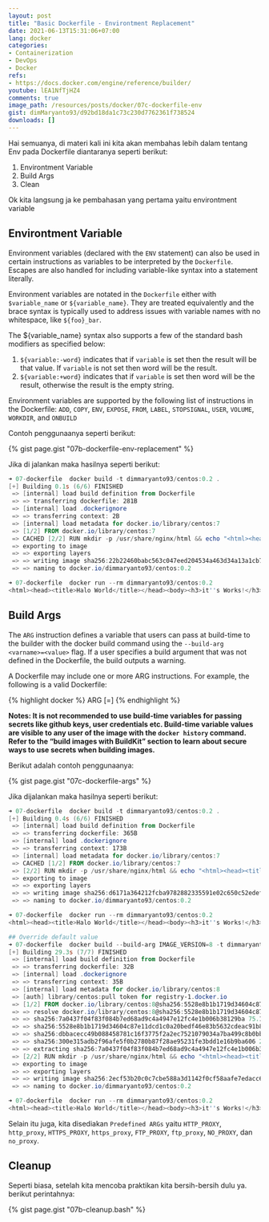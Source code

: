 ```yaml
---
layout: post
title: "Basic Dockerfile - Environtment Replacement"
date: 2021-06-13T15:31:06+07:00
lang: docker
categories:
- Containerization
- DevOps
- Docker
refs: 
- https://docs.docker.com/engine/reference/builder/
youtube: lEA1NfTjHZ4
comments: true
image_path: /resources/posts/docker/07c-dockerfile-env
gist: dimMaryanto93/d92bd18da1c73c230d7762361f738524
downloads: []
---
```


Hai semuanya, di materi kali ini kita akan membahas lebih dalam tentang Env pada Dockerfile diantaranya seperti berikut:

1. Environtment Variable
2. Build Args
3. Clean

Ok kita langsung ja ke pembahasan yang pertama yaitu environtment variable

## Environtment Variable

Environment variables (declared with the `ENV` statement) can also be used in certain instructions as variables to be interpreted by the `Dockerfile`. Escapes are also handled for including variable-like syntax into a statement literally.

Environment variables are notated in the `Dockerfile` either with `$variable_name` or `${variable_name}`. They are treated equivalently and the brace syntax is typically used to address issues with variable names with no whitespace, like `${foo}_bar`.

The ${variable_name} syntax also supports a few of the standard bash modifiers as specified below:
1. `${variable:-word}` indicates that if `variable` is set then the result will be that value. If `variable` is not set then word will be the result.
2. `${variable:+word}` indicates that if `variable` is set then word will be the result, otherwise the result is the empty string.

Environment variables are supported by the following list of instructions in the Dockerfile: `ADD`, `COPY`, `ENV`, `EXPOSE`,  `FROM`, `LABEL`, `STOPSIGNAL`, `USER`, `VOLUME`, `WORKDIR`, and `ONBUILD` 

Contoh penggunaanya seperti berikut:

{% gist page.gist "07b-dockerfile-env-replacement" %}

Jika di jalankan maka hasilnya seperti berikut:

```powershell
➜ 07-dockerfile  docker build -t dimmaryanto93/centos:0.2 .
[+] Building 0.1s (6/6) FINISHED
 => [internal] load build definition from Dockerfile                                                                   0.0s 
 => => transferring dockerfile: 281B                                                                                   0.0s 
 => [internal] load .dockerignore                                                                                      0.0s 
 => => transferring context: 2B                                                                                        0.0s 
 => [internal] load metadata for docker.io/library/centos:7                                                            0.0s 
 => [1/2] FROM docker.io/library/centos:7                                                                              0.0s 
 => CACHED [2/2] RUN mkdir -p /usr/share/nginx/html && echo "<html><head><title>Halo World</title></head><body><h3>it"  0.0s 
 => exporting to image                                                                                                 0.0s 
 => => exporting layers                                                                                                0.0s 
 => => writing image sha256:22b22460babc563c047eed204534a463d34a13a1cb75dda635d49bcddcb9351e                           0.0s 
 => => naming to docker.io/dimmaryanto93/centos:0.2

➜ 07-dockerfile  docker run --rm dimmaryanto93/centos:0.2  
<html><head><title>Halo World</title></head><body><h3>it''s Works!</h3></body></html>
```

## Build Args

The `ARG` instruction defines a variable that users can pass at build-time to the builder with the docker build command using the `--build-arg` `<varname>=<value>` flag. If a user specifies a build argument that was not defined in the Dockerfile, the build outputs a warning.

A Dockerfile may include one or more ARG instructions. For example, the following is a valid Dockerfile:

{% highlight docker %}
ARG <name>[=<default value>]
{% endhighlight %}

**Notes: It is not recommended to use build-time variables for passing secrets like github keys, user credentials etc. Build-time variable values are visible to any user of the image with the `docker history` command. Refer to the “build images with BuildKit” section to learn about secure ways to use secrets when building images.**

Berikut adalah contoh penggunaanya:

{% gist page.gist "07c-dockerfile-args" %}

Jika dijalankan maka hasilnya seperti berikut:

```powershell
➜ 07-dockerfile  docker build -t dimmaryanto93/centos:0.2 .
[+] Building 0.4s (6/6) FINISHED
 => [internal] load build definition from Dockerfile                                   0.0s
 => => transferring dockerfile: 365B                                                   0.0s
 => [internal] load .dockerignore                                                      0.0s
 => => transferring context: 173B                                                      0.0s
 => [internal] load metadata for docker.io/library/centos:7                            0.0s
 => CACHED [1/2] FROM docker.io/library/centos:7                                       0.0s
 => [2/2] RUN mkdir -p /usr/share/nginx/html && echo "<html><head><title>Halo World</"  0.2s
 => exporting to image                                                                 0.0s
 => => exporting layers                                                                0.0s
 => => writing image sha256:d6171a364212fcba9782882335591e02c650c52edef49c511878ed0a7  0.0s
 => => naming to docker.io/dimmaryanto93/centos:0.2

➜ 07-dockerfile  docker run --rm dimmaryanto93/centos:0.2
<html><head><title>Halo World</title></head><body><h3>it''s Works!</h3></body></html>

## Override default value
➜ 07-dockerfile  docker build --build-arg IMAGE_VERSION=8 -t dimmaryanto93/centos:0.2 .
[+] Building 29.3s (7/7) FINISHED
 => [internal] load build definition from Dockerfile                                   0.0s
 => => transferring dockerfile: 32B                                                    0.0s
 => [internal] load .dockerignore                                                      0.0s
 => => transferring context: 35B                                                       0.0s
 => [internal] load metadata for docker.io/library/centos:8                            4.1s
 => [auth] library/centos:pull token for registry-1.docker.io                          0.0s
 => [1/2] FROM docker.io/library/centos:8@sha256:5528e8b1b1719d34604c87e11dcd1c0a20b  24.5s
 => => resolve docker.io/library/centos:8@sha256:5528e8b1b1719d34604c87e11dcd1c0a20be  0.0s
 => => sha256:7a0437f04f83f084b7ed68ad9c4a4947e12fc4e1b006b38129ba 75.18MB / 75.18MB  21.8s
 => => sha256:5528e8b1b1719d34604c87e11dcd1c0a20bedf46e83b5632cdeac91b8c0 762B / 762B  0.0s
 => => sha256:dbbacecc49b088458781c16f3775f2a2ec7521079034a7ba499c8b0bb7f 529B / 529B  0.0s
 => => sha256:300e315adb2f96afe5f0b2780b87f28ae95231fe3bdd1e16b9ba606 2.14kB / 2.14kB  0.0s
 => => extracting sha256:7a0437f04f83f084b7ed68ad9c4a4947e12fc4e1b006b38129bac89114ec  2.5s
 => [2/2] RUN mkdir -p /usr/share/nginx/html && echo "<html><head><title>Halo World</"  0.6s
 => exporting to image                                                                 0.0s
 => => exporting layers                                                                0.0s
 => => writing image sha256:2ecf53b20c0c7cbe588a3d1142f0cf58aafe7edacc66fe74d906d9b71  0.0s
 => => naming to docker.io/dimmaryanto93/centos:0.2

➜ 07-dockerfile  docker run --rm dimmaryanto93/centos:0.2
<html><head><title>Halo World</title></head><body><h3>it''s Works!</h3></body></html>
```

Selain itu juga, kita disediakan `Predefined ARGs` yaitu `HTTP_PROXY`, `http_proxy`, `HTTPS_PROXY`, `https_proxy`, `FTP_PROXY`, `ftp_proxy`, `NO_PROXY`, dan `no_proxy`.

## Cleanup

Seperti biasa, setelah kita mencoba praktikan kita bersih-bersih dulu ya. berikut perintahnya:

{% gist page.gist "07b-cleanup.bash" %}